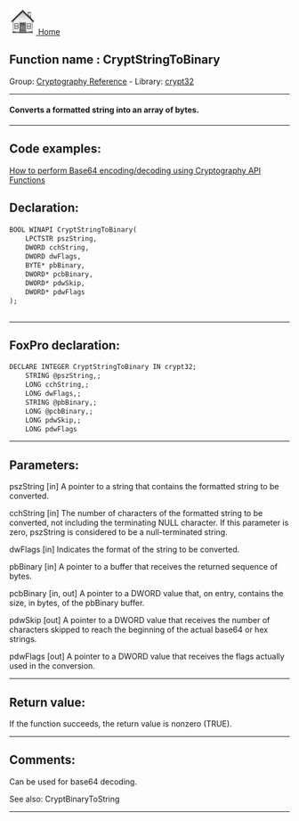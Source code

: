 [<img src="../../images/home.png"> Home ](https://github.com/VFPX/Win32API)  

## Function name : CryptStringToBinary
Group: [Cryptography Reference](../../functions_group.md#Cryptography_Reference)  -  Library: [crypt32](../../libraries.md#crypt32)  
***  


#### Converts a formatted string into an array of bytes.
***  


## Code examples:
[How to perform Base64 encoding/decoding using Cryptography API Functions](../../samples/sample_088.md)  

## Declaration:
```foxpro  
BOOL WINAPI CryptStringToBinary(
	LPCTSTR pszString,
	DWORD cchString,
	DWORD dwFlags,
	BYTE* pbBinary,
	DWORD* pcbBinary,
	DWORD* pdwSkip,
	DWORD* pdwFlags
);
  
```  
***  


## FoxPro declaration:
```foxpro  
DECLARE INTEGER CryptStringToBinary IN crypt32;
	STRING @pszString,;
	LONG cchString,;
	LONG dwFlags,;
	STRING @pbBinary,;
	LONG @pcbBinary,;
	LONG pdwSkip,;
	LONG pdwFlags  
```  
***  


## Parameters:
pszString 
[in] A pointer to a string that contains the formatted string to be converted. 

cchString 
[in] The number of characters of the formatted string to be converted, not including the terminating NULL character. If this parameter is zero, pszString is considered to be a null-terminated string. 

dwFlags 
[in] Indicates the format of the string to be converted. 

pbBinary 
[in] A pointer to a buffer that receives the returned sequence of bytes.

pcbBinary 
[in, out] A pointer to a DWORD value that, on entry, contains the size, in bytes, of the pbBinary buffer.

pdwSkip 
[out] A pointer to a DWORD value that receives the number of characters skipped to reach the beginning of the actual base64 or hex strings. 

pdwFlags 
[out] A pointer to a DWORD value that receives the flags actually used in the conversion.   
***  


## Return value:
If the function succeeds, the return value is nonzero (TRUE).  
***  


## Comments:
Can be used for base64 decoding.  
  
See also: CryptBinaryToString   
  
***  

